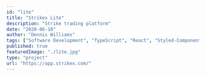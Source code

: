 ```yaml
---
id: "lite"
title: "Strikex Lite"
description: "Strike trading platform"
date: "2020-06-10"
author: "Dennis Williams"
tags: ["Software Development", "TypeScript", "React", "Styled-Components"]
published: true
featuredImage: "./lite.jpg"
type: "project"
url: "https://app.strikex.com/"
---
```

